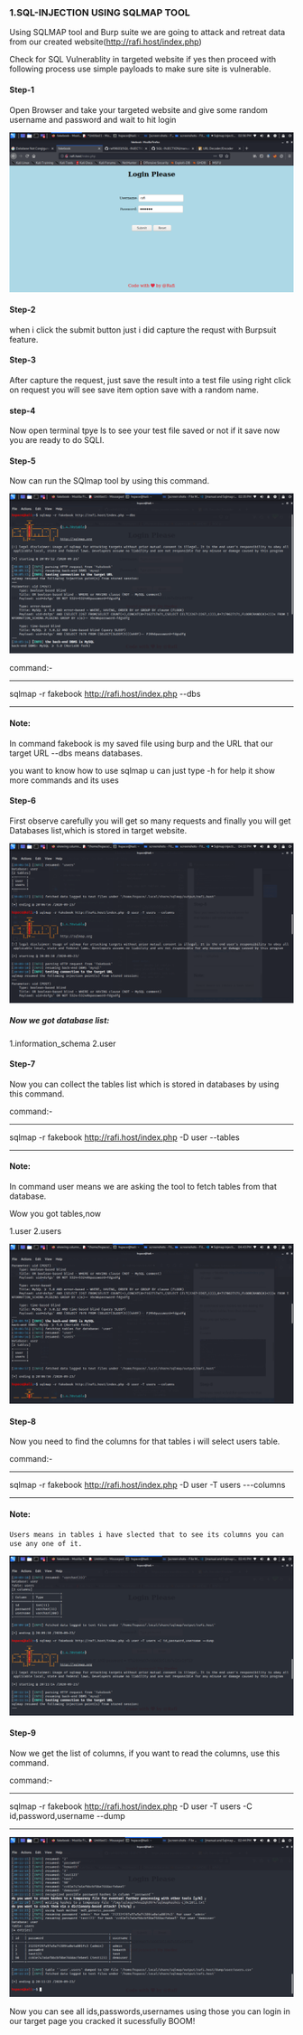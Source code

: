 ### 1.SQL-INJECTION USING SQLMAP TOOL

Using SQLMAP tool and Burp suite we are going to attack and retreat data from our created website(http://rafi.host/index.php)


Check for SQL Vulnerablity in targeted website if yes then proceed with following process use simple payloads to make sure site is vulnerable.

#### Step-1

Open Browser and take your targeted website and give some random username and password and wait to hit login


![image](/screenshots/1.png)

#### Step-2
 when i click the submit button just i did capture the requst with Burpsuit feature.

#### Step-3
 After capture the request, just save the result into a test file using right click on request you will see save item option save with a random name.

#### step-4 
Now open terminal tpye ls to see your test file saved or not if it save now you are ready to do SQLI.

#### Step-5
Now can run the SQlmap tool by using this command.

![image](/screenshots/2.png)

command:-
***
sqlmap -r fakebook http://rafi.host/index.php --dbs  
***
 #### Note: 
 In command fakebook is my saved file using burp and the URL that our target URL --dbs means databases.


 you want to know how to use sqlmap u can just type -h for help it show more commands and its uses 

 #### Step-6
  First observe carefully you will get so many requests and finally you will get Databases list,which is stored in target website.

![image](/screenshots/5.png)

##### Now we got database list:

 1.information_schema
 2.user 


#### Step-7 
Now you can collect the tables list which is stored in databases by using this command.

command:- 
***
 sqlmap -r fakebook http://rafi.host/index.php -D user --tables 
 ***

#### Note: 
In command user means we are asking the tool to fetch tables from that database.

Wow you got tables,now 

 1.user
 2.users

![image](/screenshots/9.png)

#### Step-8 
Now you need to find the columns for that tables i will select users table.

command:-
***
   sqlmap -r fakebook http://rafi.host/index.php -D user -T users ---columns
   ***

   #### Note: 
    Users means in tables i have slected that to see its columns you can use any one of it.

![image](/screenshots/4.png) 
 
 #### Step-9 
 Now we get the list of columns, if you want to read the columns, use this command.

 command:-
 ***
sqlmap -r fakebook http://rafi.host/index.php -D user -T users -C id,password,username --dump
***

 ![image](/screenshots/6.png)

 Now you can see all ids,passwords,usernames using those you can login in our target page you cracked it sucessfully BOOM!